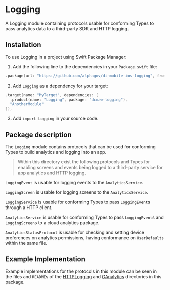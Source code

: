# Logging

A Logging module containing protocols usable for conforming Types to pass analytics data to a third-party SDK and HTTP logging.

## Installation

To use Logging in a project using Swift Package Manager:

1. Add the following line to the dependencies in your `Package.swift` file:

```swift
.package(url: "https://github.com/alphagov/di-mobile-ios-logging", from: "1.0.0"),
```

2. Add `Logging` as a dependency for your target:

```swift
.target(name: "MyTarget", dependencies: [
  .product(name: "Logging", package: "dcmaw-logging"),
  "AnotherModule"
]),
```

3. Add `import Logging` in your source code.

## Package description

The `Logging` module contains protocols that can be used for conforming Types to build analytics and logging into an app.

> Within this directory exist the following protocols and Types for enabling screens and events being logged to a third-party service for app analytics and HTTP logging.

`LoggingEvent` is usable for logging events to the `AnalyticsService`.

`LoggingScreen` is usable for logging screens to the `AnalyticsService`.

`LoggingService` is usable for conforming Types to pass `LoggingEvent`s through a HTTP client.

`AnalyticsService` is usable for conforming Types to pass `LoggingEvent`s and `LoggingScreen`s to a cloud analytics package.

`AnalyticsStatusProtocol` is usable for checking and setting device preferences on analytics permissions, having conformance on `UserDefaults` within the same file.

## Example Implementation

Example implementations for the protocols in this module can be seen in the files and `README`s of the [HTTPLogging](../HTTPLogging) and [GAnalytics](../GAnalytics) directories in this package.
